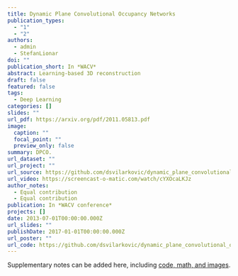 ```yaml
---
title: Dynamic Plane Convolutional Occupancy Networks
publication_types:
  - "1"
  - "2"
authors:
  - admin
  - StefanLionar
doi: ""
publication_short: In *WACV*
abstract: Learning-based 3D reconstruction
draft: false
featured: false
tags:
  - Deep Learning
categories: []
slides: ""
url_pdf: https://arxiv.org/pdf/2011.05813.pdf
image:
  caption: ""
  focal_point: ""
  preview_only: false
summary: DPCO.
url_dataset: ""
url_project: ""
url_source: https://github.com/dsvilarkovic/dynamic_plane_convolutional_onet
url_video: https://screencast-o-matic.com/watch/cYXOcaLKJz
author_notes:
  - Equal contribution
  - Equal contribution
publication: In *WACV conference*
projects: []
date: 2013-07-01T00:00:00.000Z
url_slides: ""
publishDate: 2017-01-01T00:00:00.000Z
url_poster: ""
url_code: https://github.com/dsvilarkovic/dynamic_plane_convolutional_onet
---
```


<!-- ![itsc19_thumbnail](/publication/example/dpco.jpg "ITSC_19_thumbnail") -->


Supplementary notes can be added here, including [code, math, and images](https://wowchemy.com/docs/writing-markdown-latex/).
